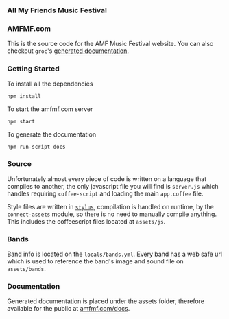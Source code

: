### All My Friends Music Festival
### AMFMF.com

This is the source code for the AMF Music Festival website. You can also checkout `groc`'s [generated documentation](http://amfmf.com/docs).

### Getting Started

To install all the dependencies

    npm install


To start the amfmf.com server

    npm start


To generate the documentation

    npm run-script docs
    
### Source

Unfortunately almost every piece of code is written on a language that compiles to another, the only javascript file you will find is `server.js` which handles requiring `coffee-script` and loading the main `app.coffee` file.

Style files are written in [`stylus`](http://learnboost.github.com/stylus/), compilation is handled on runtime, by the `connect-assets` module, so there is no need to manually compile anything. This includes the coffeescript files located at `assets/js`.
  
### Bands

Band info is located on the `locals/bands.yml`. Every band has a web safe url which is used to reference the band's image and sound file on `assets/bands`.

### Documentation

Generated documentation is placed under the assets folder, therefore available for the public at [amfmf.com/docs](http://amfmf.com/docs).